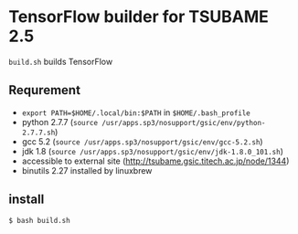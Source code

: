 # TensorFlow builder for TSUBAME 2.5

`build.sh` builds TensorFlow

## Requrement
- `export PATH=$HOME/.local/bin:$PATH` in `$HOME/.bash_profile`
- python 2.7.7 (`source /usr/apps.sp3/nosupport/gsic/env/python-2.7.7.sh`)
- gcc 5.2 (`source /usr/apps.sp3/nosupport/gsic/env/gcc-5.2.sh`)
- jdk 1.8 (`source /usr/apps.sp3/nosupport/gsic/env/jdk-1.8.0_101.sh`)
- accessible to external site (http://tsubame.gsic.titech.ac.jp/node/1344)
- binutils 2.27 installed by linuxbrew

## install
```sh
$ bash build.sh
```
